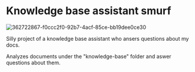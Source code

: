 # Knowledge base assistant smurf

![362722867-f0ccc2f0-92b7-4acf-85ce-bb19dee0ce30](https://github.com/user-attachments/assets/256263a5-02b0-418b-b112-dca69b5933d1)

Silly project of a knowledge base assistant who ansers questions about my docs.

Analyzes documents under the "knowledge-base" folder and aswer questions about them.